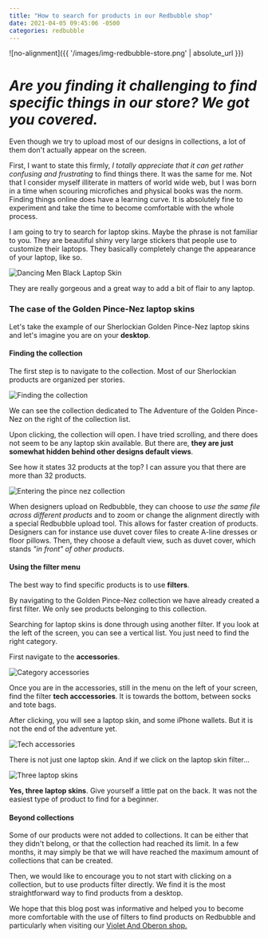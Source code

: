 ```yaml
---
title: "How to search for products in our Redbubble shop"
date: 2021-04-05 09:45:06 -0500
categories: redbubble
---
```


![no-alignment]({{ '/images/img-redbubble-store.png' | absolute_url }})

# *Are you finding it challenging to find specific things in our store? We got you covered.*

Even though we try to upload most of our designs in collections, a lot of them don't actually appear on the screen.

First, I want to state this firmly, *I totally appreciate that it can get rather confusing and frustrating* to find things there. It was the same for me. Not that I consider myself illiterate in matters of world wide web, but I was born in a time when scouring microfiches and physical books was the norm. Finding things online does have a learning curve. It is absolutely fine to experiment and take the time to become comfortable with the whole process.

I am going to try to search for laptop skins. Maybe the phrase is not familiar to you. They are beautiful shiny very large stickers that people use to customize their laptops. They basically completely change the appearance of your laptop, like so.

![Dancing Men Black Laptop Skin](/images/img-laptop-skin-dancing-men-black.png)

They are really gorgeous and a great way to add a bit of flair to any laptop.


### The case of the Golden Pince-Nez laptop skins

Let's take the example of our Sherlockian Golden Pince-Nez laptop skins and let's imagine you are on your **desktop**. 


#### Finding the collection


The first step is to navigate to the collection. Most of our Sherlockian products are organized per stories. 

![Finding the collection](/images/img-find-the-collection.png)

We can see the collection dedicated to The Adventure of the Golden Pince-Nez on the right of the collection list. 

Upon clicking, the collection will open. I have tried scrolling, and there does not seem to be any laptop skin available. But there are, **they are just somewhat hidden behind other designs default views**.

See how it states 32 products at the top? I can assure you that there are more than 32 products.

![Entering the pince nez collection](/images/img-collection-pince-nez.png)

When designers upload on Redbubble, they can choose to *use the same file across different products* and to zoom or change the alignment directly with a special Redbubble upload tool. This allows for faster creation of products. Designers can for instance use duvet cover files to create A-line dresses or floor pillows. Then, they choose a default view, such as duvet cover, which stands *"in front" of other products*. 

#### Using the filter menu

The best way to find specific products is to use **filters**.

By navigating to the Golden Pince-Nez collection we have already created a first filter. We only see products belonging to this collection. 

Searching for laptop skins is done through using another filter. If you look at the left of the screen, you can see a vertical list. You just need to find the right category. 

First navigate to the **accessories**.

![Category accessories](/images/img-filter-menu-category.png)

Once you are in the accessories, still in the menu on the left of your screen, find the filter **tech acccessories**. It is towards the bottom, between socks and tote bags. 

After clicking, you will see a laptop skin, and some iPhone wallets. But it is not the end of the adventure yet. 

![Tech accessories](/images/img-filter-pince-nez-tech.png)

There is not just one laptop skin. And if we click on the laptop skin filter...

![Three laptop skins](/images/img-three-laptop-skins.png)

**Yes, three laptop skins**. Give yourself a little pat on the back. It was not the easiest type of product to find for a beginner.


#### Beyond collections

Some of our products were not added to collections. It can be either that they didn't belong, or that the collection had reached its limit. In a few months, it may simply be that we will have reached the maximum amount of collections that can be created. 

Then, we would like to encourage you to not start with clicking on a collection, but to use products filter directly. We find it is the most straightforward way to find products from a desktop. 

We hope that this blog post was informative and helped you to become more comfortable with the use of filters to find products on Redbubble and particularly when visiting our [Violet And Oberon shop.](https://www.redbubble.com/people/VioletAndOberon/shop)


























